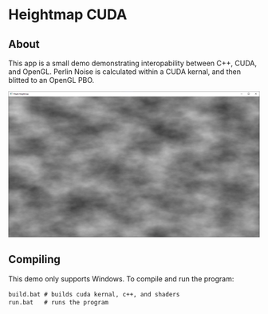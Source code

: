 # Heightmap CUDA

## About

This app is a small demo demonstrating interopability between C++, CUDA, and OpenGL. Perlin Noise is calculated within a CUDA kernal, and then blitted to an OpenGL PBO. 

![Heightmap Demo](https://github.com/dustinrhollar/portfolio/blob/main/HeightmapCUDA/showcase/heightmap.PNG)

## Compiling

This demo only supports Windows. To compile and run the program:
```
build.bat # builds cuda kernal, c++, and shaders
run.bat   # runs the program
```
